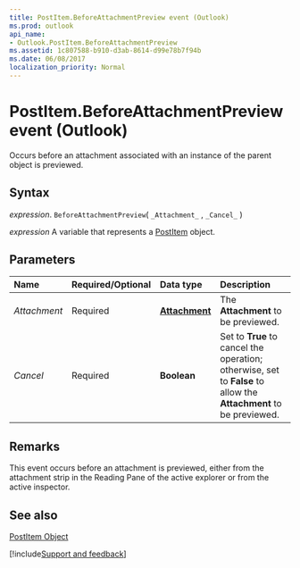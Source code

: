 ```yaml
---
title: PostItem.BeforeAttachmentPreview event (Outlook)
ms.prod: outlook
api_name:
- Outlook.PostItem.BeforeAttachmentPreview
ms.assetid: 1c807588-b910-d3ab-8614-d99e78b7f94b
ms.date: 06/08/2017
localization_priority: Normal
---
```



# PostItem.BeforeAttachmentPreview event (Outlook)

Occurs before an attachment associated with an instance of the parent object is previewed.


## Syntax

_expression_. `BeforeAttachmentPreview`( `_Attachment_` , `_Cancel_` )

_expression_ A variable that represents a [PostItem](Outlook.PostItem.md) object.


## Parameters



|Name|Required/Optional|Data type|Description|
|:-----|:-----|:-----|:-----|
| _Attachment_|Required| **[Attachment](Outlook.Attachment.md)**|The  **Attachment** to be previewed.|
| _Cancel_|Required| **Boolean**|Set to  **True** to cancel the operation; otherwise, set to **False** to allow the **Attachment** to be previewed.|

## Remarks

This event occurs before an attachment is previewed, either from the attachment strip in the Reading Pane of the active explorer or from the active inspector.


## See also


[PostItem Object](Outlook.PostItem.md)

[!include[Support and feedback](~/includes/feedback-boilerplate.md)]